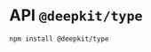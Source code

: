 # API `@deepkit/type`

```shell
npm install @deepkit/type
```

<api-docs package="@deepkit/type"></api-docs>